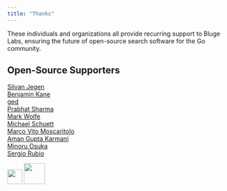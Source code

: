 ```yaml
---
title: "Thanks"
---
```


These individuals and organizations all provide recurring support to Bluge Labs, ensuring the future of open-source search software for the Go community.

## Open-Source Supporters

[Silvan Jegen](https://github.com/Shugyousha)
<br/>
[Benjamin Kane](https://github.com/bbkane)
<br/>
[ged](https://github.com/gedw99)
<br/>
[Prabhat Sharma](https://github.com/prabhatsharma)
<br/>
[Mark Wolfe](https://github.com/wolfeidau)
<br/>
[Michael Schuett](https://github.com/michaeljs1990)
<br/>
[Marco Vito Moscaritolo](https://github.com/mavimo)
<br/>
[Aman Gupta Karmani](https://github.com/tmm1)
<br/>
[Minoru Osuka](https://github.com/mosuka)
<br/>
[Sergio Rubio](https://github.com/rubiojr)

<a href="https://www.patreon.com/blugelabs"><img src="/img/patreon.png" height="34"/></a>
<a href="https://github.com/sponsors/mschoch"><img src="/img/githubsponsors.png" height="48"/></a>

